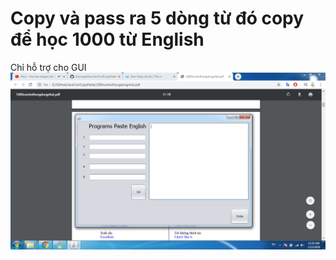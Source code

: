 <h1>Copy và pass ra 5 dòng từ đó copy để học 1000 từ English</h1>
Chỉ hỗ trợ cho GUI

<img src="https://github.com/khuongsatou/JavaToolCopyPaste/blob/master/Asset/1.png?raw=true"/>

